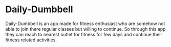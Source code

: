 # Daily-Dumbbell
Daily-Dumbbell is an app made for fitness enthusiast who are somehow not able to join there regular classes but willing to continue. So through this app they can reach to nearest outlet for fitness for few days and continue their fitness related activities.
